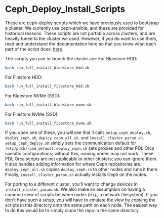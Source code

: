 # Ceph_Deploy_Install_Scripts
These are ceph-deploy scripts which we have previously used to bootstrap a
cluster.
We currently use ceph-ansible, and these are provided for historical reasons.
These scripts are not portable across clusters, and are heavily tuned to the
cluster we used.
However, if you do want to use them, read and understand the documentation here
so that you know what each part of the script does:
[here](https://docs.ceph.com/docs/luminous/rados/deployment/).

The scripts you use to launch the cluster are:
For Bluestore HDD:
```bash
bash run_full_install_bluestore_hdd.sh
```
For Filestore HDD:
```bash
bash run_full_install_filestore_hdd.sh
```
For Bluestore NVMe (SSD):
```bash
bash run_full_install_bluestore_nvme.sh
```
For Filestore NVMe (SSD):
```bash
bash run_full_install_filestore_nvme.sh
```

If you open one of these, you will see that it calls ``setup_ceph_deploy.sh``,
``deploy_ceph.sh``, ``deploy_ceph_all.sh``, and ``install_cluster_param.sh``.
``setup_ceph_deploy.sh`` simply sets the communication default for `/etc/pdsh/rcmd_default`.
``deploy_ceph.sh`` sets proxies and other PDL Orca specific configurations;
without this, naming nodes may not work.
These PDL Orca scripts are not applicable to other clusters; you can ignore
them.
It also handles adding information for where Ceph repositories are.
``deploy_ceph_all.sh`` copies ``deploy_ceph.sh`` to other nodes and runs it
there.
Finally, ``install_cluster_param.sh`` actually installs Ceph on the nodes.

For porting to a different cluster, you'll want to change devices in ``install_cluster_param.sh``.
We also make an assumption on having a common view of scripts between nodes
(e.g., a network filesystem).
If you don't have such a setup, you will have to emulate the view by copying the
scripts in this directory onto the same path on each node.
The easiest way to do this would be to simply clone the repo in the same
directory.

